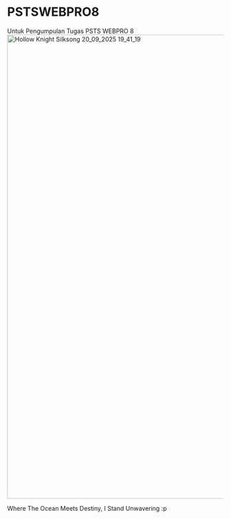 # PSTSWEBPRO8
Untuk Pengumpulan Tugas PSTS WEBPRO 8
<img width="1920" height="1080" alt="Hollow Knight Silksong 20_09_2025 19_41_19" src="https://github.com/user-attachments/assets/99579c24-fbbf-4369-b374-175e8e736cf0" />

Where The Ocean Meets Destiny, I Stand Unwavering
:p
